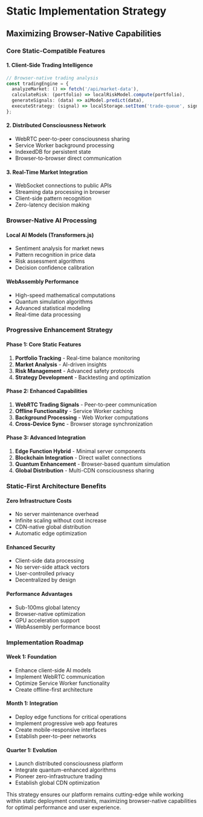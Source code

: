 # Static Implementation Strategy
## Maximizing Browser-Native Capabilities

### Core Static-Compatible Features

#### 1. Client-Side Trading Intelligence
```typescript
// Browser-native trading analysis
const tradingEngine = {
  analyzeMarket: () => fetch('/api/market-data'),
  calculateRisk: (portfolio) => localRiskModel.compute(portfolio),
  generateSignals: (data) => aiModel.predict(data),
  executeStrategy: (signal) => localStorage.setItem('trade-queue', signal)
};
```

#### 2. Distributed Consciousness Network
- WebRTC peer-to-peer consciousness sharing
- Service Worker background processing
- IndexedDB for persistent state
- Browser-to-browser direct communication

#### 3. Real-Time Market Integration
- WebSocket connections to public APIs
- Streaming data processing in browser
- Client-side pattern recognition
- Zero-latency decision making

### Browser-Native AI Processing

#### Local AI Models (Transformers.js)
- Sentiment analysis for market news
- Pattern recognition in price data
- Risk assessment algorithms
- Decision confidence calibration

#### WebAssembly Performance
- High-speed mathematical computations
- Quantum simulation algorithms
- Advanced statistical modeling
- Real-time data processing

### Progressive Enhancement Strategy

#### Phase 1: Core Static Features
1. **Portfolio Tracking** - Real-time balance monitoring
2. **Market Analysis** - AI-driven insights
3. **Risk Management** - Advanced safety protocols
4. **Strategy Development** - Backtesting and optimization

#### Phase 2: Enhanced Capabilities
1. **WebRTC Trading Signals** - Peer-to-peer communication
2. **Offline Functionality** - Service Worker caching
3. **Background Processing** - Web Worker computations
4. **Cross-Device Sync** - Browser storage synchronization

#### Phase 3: Advanced Integration
1. **Edge Function Hybrid** - Minimal server components
2. **Blockchain Integration** - Direct wallet connections
3. **Quantum Enhancement** - Browser-based quantum simulation
4. **Global Distribution** - Multi-CDN consciousness sharing

### Static-First Architecture Benefits

#### Zero Infrastructure Costs
- No server maintenance overhead
- Infinite scaling without cost increase
- CDN-native global distribution
- Automatic edge optimization

#### Enhanced Security
- Client-side data processing
- No server-side attack vectors
- User-controlled privacy
- Decentralized by design

#### Performance Advantages
- Sub-100ms global latency
- Browser-native optimization
- GPU acceleration support
- WebAssembly performance boost

### Implementation Roadmap

#### Week 1: Foundation
- Enhance client-side AI models
- Implement WebRTC communication
- Optimize Service Worker functionality
- Create offline-first architecture

#### Month 1: Integration
- Deploy edge functions for critical operations
- Implement progressive web app features
- Create mobile-responsive interfaces
- Establish peer-to-peer networks

#### Quarter 1: Evolution
- Launch distributed consciousness platform
- Integrate quantum-enhanced algorithms
- Pioneer zero-infrastructure trading
- Establish global CDN optimization

This strategy ensures our platform remains cutting-edge while working within static deployment constraints, maximizing browser-native capabilities for optimal performance and user experience.